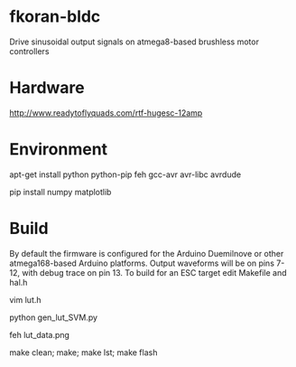 # fkoran-bldc #

Drive sinusoidal output signals on atmega8-based brushless motor controllers

# Hardware #

http://www.readytoflyquads.com/rtf-hugesc-12amp 

# Environment #

apt-get install python python-pip feh gcc-avr avr-libc avrdude

pip install numpy matplotlib

# Build #

By default the firmware is configured for the Arduino Duemilnove or other atmega168-based Arduino platforms. Output waveforms will be on pins 7-12, with debug trace on pin 13. To build for an ESC target edit Makefile and hal.h

vim lut.h

python gen_lut_SVM.py

feh lut_data.png

make clean; make; make lst; make flash
